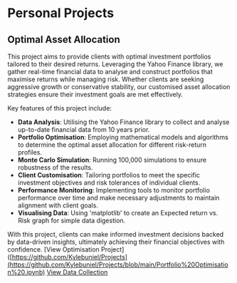 
# Personal Projects

## Optimal Asset Allocation 

This project aims to provide clients with optimal investment portfolios tailored to their desired returns. Leveraging the Yahoo Finance library, we gather real-time financial data to analyse and construct portfolios that maximise returns while managing risk. Whether clients are seeking aggressive growth or conservative stability, our customised asset allocation strategies ensure their investment goals are met effectively.

Key features of this project include:

- **Data Analysis**: Utilising the Yahoo Finance library to collect and analyse up-to-date financial data from 10 years prior.
- **Portfolio Optimisation**: Employing mathematical models and algorithms to determine the optimal asset allocation for different risk-return profiles.
- **Monte Carlo Simulation**: Running 100,000 simulations to ensure robustness of the results.
- **Client Customisation**: Tailoring portfolios to meet the specific investment objectives and risk tolerances of individual clients.
- **Performance Monitoring**: Implementing tools to monitor portfolio performance over time and make necessary adjustments to maintain alignment with client goals.
- **Visualising Data**: Using 'matplotlib' to create an Expected return vs. Risk graph for simple data digestion.

With this project, clients can make informed investment decisions backed by data-driven insights, ultimately achieving their financial objectives with confidence.
[View Optimisation Project]([https://github.com/Kylebuniel/Projects](https://github.com/Kylebuniel/Projects/blob/main/Portfolio%20Optimisation%20.ipynb)
[View Data Collection](https://github.com/Kylebuniel/Projects/blob/main/Data%20Collection.ipynb)

